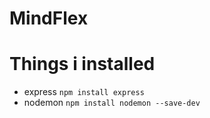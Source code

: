 # MindFlex

# Things i installed
* express
`npm install express`
* nodemon
`npm install nodemon --save-dev`
